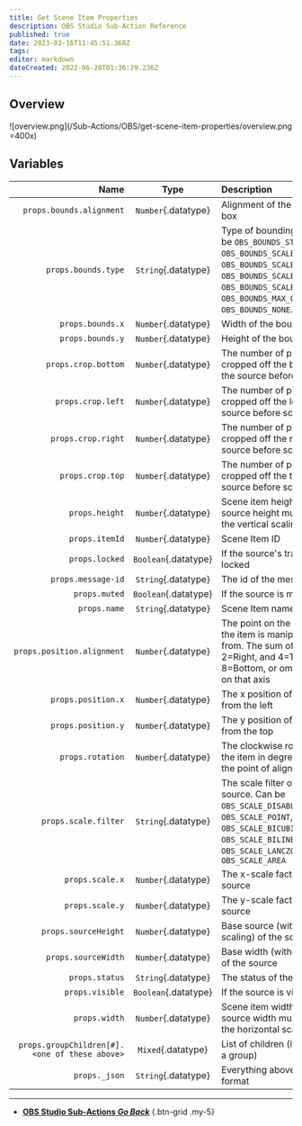 ```yaml
---
title: Get Scene Item Properties
description: OBS Studio Sub-Action Reference
published: true
date: 2023-03-16T11:45:51.368Z
tags: 
editor: markdown
dateCreated: 2022-06-28T01:36:29.236Z
---
```


## Overview

![overview.png](/Sub-Actions/OBS/get-scene-item-properties/overview.png =400x)

## Variables
Name | Type | Description
----:|:----:|:------------
`props.bounds.alignment` | `Number`{.datatype} | Alignment of the bounding box
`props.bounds.type` | `String`{.datatype} | Type of bounding box, Can be `OBS_BOUNDS_STRETCH`, `OBS_BOUNDS_SCALE_INNER`, `OBS_BOUNDS_SCALE_OUTER`, `OBS_BOUNDS_SCALE_TO_WIDTH`, `OBS_BOUNDS_SCALE_TO_HEIGHT`, `OBS_BOUNDS_MAX_ONLY` or `OBS_BOUNDS_NONE`.
`props.bounds.x` | `Number`{.datatype} | Width of the bounding box
`props.bounds.y` | `Number`{.datatype} | Height of the bounding box
`props.crop.bottom` | `Number`{.datatype} | The number of pixels cropped off the bottom of the source before scaling
`props.crop.left` | `Number`{.datatype} | The number of pixels cropped off the left of the source before scaling
`props.crop.right` | `Number`{.datatype} | The number of pixels cropped off the right of the source before scaling
`props.crop.top` | `Number`{.datatype} | The number of pixels cropped off the top of the source before scaling
`props.height` | `Number`{.datatype} | Scene item height (base source height multiplied by the vertical scaling factor)
`props.itemId` | `Number`{.datatype} | Scene Item ID
`props.locked` | `Boolean`{.datatype} | If the source's transform is locked
`props.message-id` | `String`{.datatype} | The id of the message
`props.muted` | `Boolean`{.datatype} | If the source is muted
`props.name` | `String`{.datatype} | Scene Item name
`props.position.alignment` | `Number`{.datatype} | The point on the source that the item is manipulated from. The sum of 1=Left or 2=Right, and 4=Top or 8=Bottom, or omit to centre on that axis
`props.position.x` | `Number`{.datatype} | The x position of the source from the left
`props.position.y` | `Number`{.datatype} | The y position of the source from the top
`props.rotation` | `Number`{.datatype} | The clockwise rotation of the item in degrees around the point of alignment
`props.scale.filter` | `String`{.datatype} | The scale filter of the source. Can be `OBS_SCALE_DISABLE`, `OBS_SCALE_POINT`, `OBS_SCALE_BICUBIC`, `OBS_SCALE_BILINEAR`, `OBS_SCALE_LANCZOS` or `OBS_SCALE_AREA`
`props.scale.x` | `Number`{.datatype} | The x-scale factor of the source
`props.scale.y` | `Number`{.datatype} | The y-scale factor of the source
`props.sourceHeight` | `Number`{.datatype} | Base source (without scaling) of the source
`props.sourceWidth` | `Number`{.datatype} | Base width (without scaling) of the source
`props.status` | `String`{.datatype} | The status of the sub-action
`props.visible` | `Boolean`{.datatype} | If the source is visible
`props.width` | `Number`{.datatype} | Scene item width (base source width multiplied by the horizontal scaling factor)
`props.groupChildren[#].<one of these above>` | `Mixed`{.datatype} | List of children (if this item is a group)
`props._json` | `String`{.datatype} | Everything above in a json format

---

- [<i class="mdi mdi-chevron-left"></i> **OBS Studio Sub-Actions *Go Back***](/Sub-Actions/OBS)
{.btn-grid .my-5}
